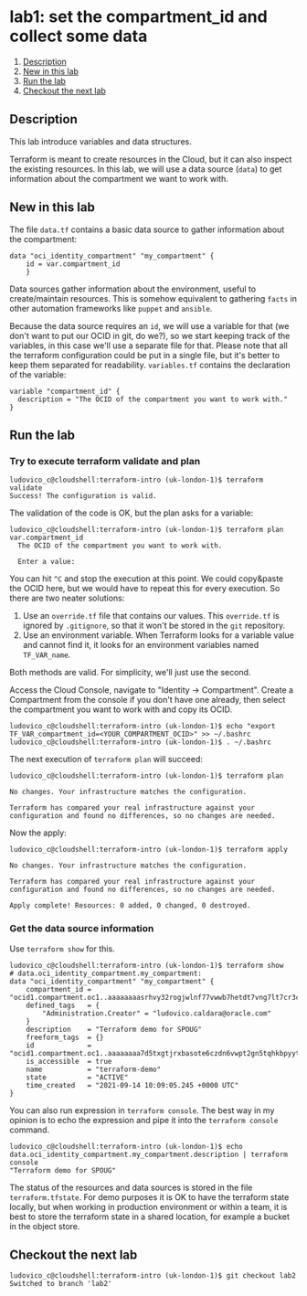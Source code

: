 # lab1: set the compartment_id and collect some data
1. [Description](#description)
2. [New in this lab](#new)
3. [Run the lab](#run)
4. [Checkout the next lab](#next)

## Description  <a name="description"></a>
This lab introduce variables and data structures.

Terraform is meant to create resources in the Cloud, but it can also inspect the existing resources.
In this lab, we will use a data source (`data`) to get information about the compartment we want to work with.


## New in this lab <a name="new"></a>
The file `data.tf` contains a basic data source to gather information about the compartment:
```
data "oci_identity_compartment" "my_compartment" {
    id = var.compartment_id
    }
```
Data sources gather information about the environment, useful to create/maintain resources. This is somehow equivalent to gathering `facts` in other automation frameworks like `puppet` and `ansible`.

Because the data source requires an `id`, we will use a variable for that (we don't want to put our OCID in git, do we?), so we start keeping track of the variables, in this case we'll use a separate file for that. Please note that all the terraform configuration could be put in a single file, but it's better to keep them separated for readability.
`variables.tf` contains the declaration of the variable:
```
variable "compartment_id" {
  description = "The OCID of the compartment you want to work with."
}
```

## Run the lab <a name="run"></a>
### Try to execute terraform validate and plan
```
ludovico_c@cloudshell:terraform-intro (uk-london-1)$ terraform validate
Success! The configuration is valid.
```

The validation of the code is OK, but the plan asks for a variable:
```
ludovico_c@cloudshell:terraform-intro (uk-london-1)$ terraform plan
var.compartment_id
  The OCID of the compartment you want to work with.

  Enter a value: 
```
You can hit `^C` and stop the execution at this point.
We could copy&paste the OCID here, but we would have to repeat this for every execution. So there are two neater solutions:
1. Use an `override.tf` file that contains our values. This `override.tf` is ignored by `.gitignore`, so that it won't be stored in the `git` repository.
2. Use an environment variable. When Terraform looks for a variable value and cannot find it, it looks for an environment variables named `TF_VAR_name`.

Both methods are valid. For simplicity, we'll just use the second.

Access the Cloud Console, navigate to "Identity -> Compartment".
Create a Compartment from the console if you don't have one already, then select the compartment you want to work with and copy its OCID.

```
ludovico_c@cloudshell:terraform-intro (uk-london-1)$ echo "export TF_VAR_compartment_id=<YOUR_COMPARTMENT_OCID>" >> ~/.bashrc
ludovico_c@cloudshell:terraform-intro (uk-london-1)$ . ~/.bashrc
```

The next execution of `terraform plan` will succeed:
```
ludovico_c@cloudshell:terraform-intro (uk-london-1)$ terraform plan

No changes. Your infrastructure matches the configuration.

Terraform has compared your real infrastructure against your configuration and found no differences, so no changes are needed.
```
Now the apply:
```
ludovico_c@cloudshell:terraform-intro (uk-london-1)$ terraform apply

No changes. Your infrastructure matches the configuration.

Terraform has compared your real infrastructure against your configuration and found no differences, so no changes are needed.

Apply complete! Resources: 0 added, 0 changed, 0 destroyed.
```

### Get the data source information
Use `terraform show` for this.
```
ludovico_c@cloudshell:terraform-intro (uk-london-1)$ terraform show
# data.oci_identity_compartment.my_compartment:
data "oci_identity_compartment" "my_compartment" {
    compartment_id = "ocid1.compartment.oc1..aaaaaaaasrhvy32rogjwlnf77vwwb7hetdt7vng7lt7cr3cat26h7ffovuoa"
    defined_tags   = {
        "Administration.Creator" = "ludovico.caldara@oracle.com"
    }
    description    = "Terraform demo for SPOUG"
    freeform_tags  = {}
    id             = "ocid1.compartment.oc1..aaaaaaaa7d5txgtjrxbasote6czdn6vwpt2gn5tqhkbpyytqdmorr2jed6pa"
    is_accessible  = true
    name           = "terraform-demo"
    state          = "ACTIVE"
    time_created   = "2021-09-14 10:09:05.245 +0000 UTC"
}
```
You can also run expression in `terraform console`. The best way in my opinion is to echo the expression and pipe it into the `terraform console` command.
```
ludovico_c@cloudshell:terraform-intro (uk-london-1)$ echo data.oci_identity_compartment.my_compartment.description | terraform console
"Terraform demo for SPOUG"
```
The status of the resources and data sources is stored in the file `terraform.tfstate`. For demo purposes it is OK to have the terraform state locally, but when working in production environment or within a team, it is best to store the terraform state in a shared location, for example a bucket in the object store.

## Checkout the next lab <a name="next"></a>
```
ludovico_c@cloudshell:terraform-intro (uk-london-1)$ git checkout lab2
Switched to branch 'lab2'
```
